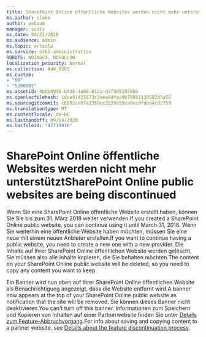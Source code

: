 ```yaml
---
title: SharePoint Online öffentliche Websites werden nicht mehr unterstützt
ms.author: clake
author: pebaum
manager: scotv
ms.date: 04/21/2020
ms.audience: Admin
ms.topic: article
ms.service: o365-administration
ROBOTS: NOINDEX, NOFOLLOW
localization_priority: Normal
ms.collection: Adm_O365
ms.custom:
- "99"
- "5200001"
ms.assetid: 4b8b89f8-bfd8-4a60-812a-daf5d519788e
ms.openlocfilehash: 1dce91425873c2aea84fac9b79951138502d5a58
ms.sourcegitcommit: c6692ce0fa1358ec3529e59ca0ecdfdea4cdc759
ms.translationtype: MT
ms.contentlocale: de-DE
ms.lasthandoff: 09/14/2020
ms.locfileid: "47719916"
---
```

# <a name="sharepoint-online-public-websites-are-being-discontinued"></a><span data-ttu-id="24084-102">SharePoint Online öffentliche Websites werden nicht mehr unterstützt</span><span class="sxs-lookup"><span data-stu-id="24084-102">SharePoint Online public websites are being discontinued</span></span>

<span data-ttu-id="24084-103">Wenn Sie eine SharePoint Online öffentliche Website erstellt haben, können Sie Sie bis zum 31. März 2018 weiter verwenden.</span><span class="sxs-lookup"><span data-stu-id="24084-103">If you created a SharePoint Online public website, you can continue using it until March 31, 2018.</span></span> <span data-ttu-id="24084-104">Wenn Sie weiterhin eine öffentliche Website haben möchten, müssen Sie eine neue mit einem neuen Anbieter erstellen.</span><span class="sxs-lookup"><span data-stu-id="24084-104">If you want to continue having a public website, you need to create a new one with a new provider.</span></span> <span data-ttu-id="24084-105">Die Inhalte auf Ihrer SharePoint Online öffentlichen Website werden gelöscht, Sie müssen also alle Inhalte kopieren, die Sie behalten möchten.</span><span class="sxs-lookup"><span data-stu-id="24084-105">The content on your SharePoint Online public website will be deleted, so you need to copy any content you want to keep.</span></span>
  
<span data-ttu-id="24084-106">Ein Banner wird nun oben auf Ihrer SharePoint Online öffentlichen Website als Benachrichtigung angezeigt, dass die Website entfernt wird.</span><span class="sxs-lookup"><span data-stu-id="24084-106">A banner now appears at the top of your SharePoint Online public website as notification that the site will be removed.</span></span> <span data-ttu-id="24084-107">Sie können dieses Banner nicht deaktivieren.</span><span class="sxs-lookup"><span data-stu-id="24084-107">You can't turn off this banner.</span></span> <span data-ttu-id="24084-108">Informationen zum Speichern und Kopieren von Inhalten auf einer Partnerwebsite finden Sie unter [Details zum Feature-Abbruchvorgang](https://go.microsoft.com/fwlink/?linkid=866980).</span><span class="sxs-lookup"><span data-stu-id="24084-108">For info about saving and copying content to a partner website, see [Details about the feature discontinuation process](https://go.microsoft.com/fwlink/?linkid=866980).</span></span>
  